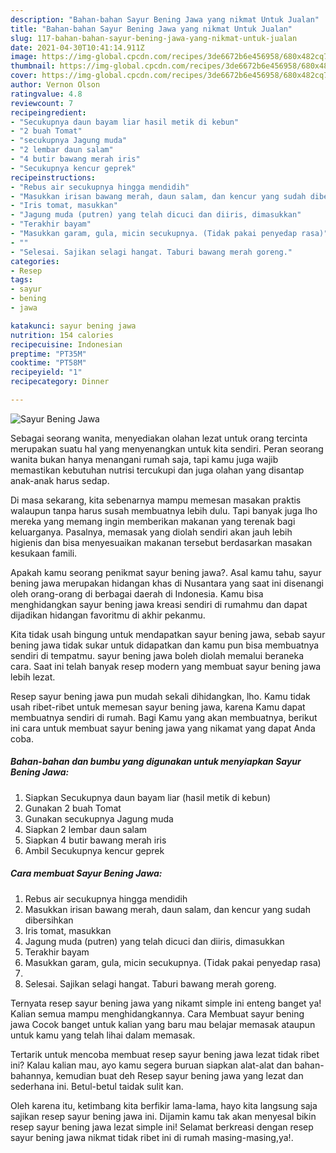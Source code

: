 ```yaml
---
description: "Bahan-bahan Sayur Bening Jawa yang nikmat Untuk Jualan"
title: "Bahan-bahan Sayur Bening Jawa yang nikmat Untuk Jualan"
slug: 117-bahan-bahan-sayur-bening-jawa-yang-nikmat-untuk-jualan
date: 2021-04-30T10:41:14.911Z
image: https://img-global.cpcdn.com/recipes/3de6672b6e456958/680x482cq70/sayur-bening-jawa-foto-resep-utama.jpg
thumbnail: https://img-global.cpcdn.com/recipes/3de6672b6e456958/680x482cq70/sayur-bening-jawa-foto-resep-utama.jpg
cover: https://img-global.cpcdn.com/recipes/3de6672b6e456958/680x482cq70/sayur-bening-jawa-foto-resep-utama.jpg
author: Vernon Olson
ratingvalue: 4.8
reviewcount: 7
recipeingredient:
- "Secukupnya daun bayam liar hasil metik di kebun"
- "2 buah Tomat"
- "secukupnya Jagung muda"
- "2 lembar daun salam"
- "4 butir bawang merah iris"
- "Secukupnya kencur geprek"
recipeinstructions:
- "Rebus air secukupnya hingga mendidih"
- "Masukkan irisan bawang merah, daun salam, dan kencur yang sudah dibersihkan"
- "Iris tomat, masukkan"
- "Jagung muda (putren) yang telah dicuci dan diiris, dimasukkan"
- "Terakhir bayam"
- "Masukkan garam, gula, micin secukupnya. (Tidak pakai penyedap rasa)"
- ""
- "Selesai. Sajikan selagi hangat. Taburi bawang merah goreng."
categories:
- Resep
tags:
- sayur
- bening
- jawa

katakunci: sayur bening jawa 
nutrition: 154 calories
recipecuisine: Indonesian
preptime: "PT35M"
cooktime: "PT58M"
recipeyield: "1"
recipecategory: Dinner

---
```



![Sayur Bening Jawa](https://img-global.cpcdn.com/recipes/3de6672b6e456958/680x482cq70/sayur-bening-jawa-foto-resep-utama.jpg)

Sebagai seorang wanita, menyediakan olahan lezat untuk orang tercinta merupakan suatu hal yang menyenangkan untuk kita sendiri. Peran seorang  wanita bukan hanya menangani rumah saja, tapi kamu juga wajib memastikan kebutuhan nutrisi tercukupi dan juga olahan yang disantap anak-anak harus sedap.

Di masa  sekarang, kita sebenarnya mampu memesan masakan praktis walaupun tanpa harus susah membuatnya lebih dulu. Tapi banyak juga lho mereka yang memang ingin memberikan makanan yang terenak bagi keluarganya. Pasalnya, memasak yang diolah sendiri akan jauh lebih higienis dan bisa menyesuaikan makanan tersebut berdasarkan masakan kesukaan famili. 



Apakah kamu seorang penikmat sayur bening jawa?. Asal kamu tahu, sayur bening jawa merupakan hidangan khas di Nusantara yang saat ini disenangi oleh orang-orang di berbagai daerah di Indonesia. Kamu bisa menghidangkan sayur bening jawa kreasi sendiri di rumahmu dan dapat dijadikan hidangan favoritmu di akhir pekanmu.

Kita tidak usah bingung untuk mendapatkan sayur bening jawa, sebab sayur bening jawa tidak sukar untuk didapatkan dan kamu pun bisa membuatnya sendiri di tempatmu. sayur bening jawa boleh diolah memalui beraneka cara. Saat ini telah banyak resep modern yang membuat sayur bening jawa lebih lezat.

Resep sayur bening jawa pun mudah sekali dihidangkan, lho. Kamu tidak usah ribet-ribet untuk memesan sayur bening jawa, karena Kamu dapat membuatnya sendiri di rumah. Bagi Kamu yang akan membuatnya, berikut ini cara untuk membuat sayur bening jawa yang nikamat yang dapat Anda coba.

<!--inarticleads1-->

##### Bahan-bahan dan bumbu yang digunakan untuk menyiapkan Sayur Bening Jawa:

1. Siapkan Secukupnya daun bayam liar (hasil metik di kebun)
1. Gunakan 2 buah Tomat
1. Gunakan secukupnya Jagung muda
1. Siapkan 2 lembar daun salam
1. Siapkan 4 butir bawang merah iris
1. Ambil Secukupnya kencur geprek




<!--inarticleads2-->

##### Cara membuat Sayur Bening Jawa:

1. Rebus air secukupnya hingga mendidih
1. Masukkan irisan bawang merah, daun salam, dan kencur yang sudah dibersihkan
1. Iris tomat, masukkan
1. Jagung muda (putren) yang telah dicuci dan diiris, dimasukkan
1. Terakhir bayam
1. Masukkan garam, gula, micin secukupnya. (Tidak pakai penyedap rasa)
1. 
1. Selesai. Sajikan selagi hangat. Taburi bawang merah goreng.




Ternyata resep sayur bening jawa yang nikamt simple ini enteng banget ya! Kalian semua mampu menghidangkannya. Cara Membuat sayur bening jawa Cocok banget untuk kalian yang baru mau belajar memasak ataupun untuk kamu yang telah lihai dalam memasak.

Tertarik untuk mencoba membuat resep sayur bening jawa lezat tidak ribet ini? Kalau kalian mau, ayo kamu segera buruan siapkan alat-alat dan bahan-bahannya, kemudian buat deh Resep sayur bening jawa yang lezat dan sederhana ini. Betul-betul taidak sulit kan. 

Oleh karena itu, ketimbang kita berfikir lama-lama, hayo kita langsung saja sajikan resep sayur bening jawa ini. Dijamin kamu tak akan menyesal bikin resep sayur bening jawa lezat simple ini! Selamat berkreasi dengan resep sayur bening jawa nikmat tidak ribet ini di rumah masing-masing,ya!.

